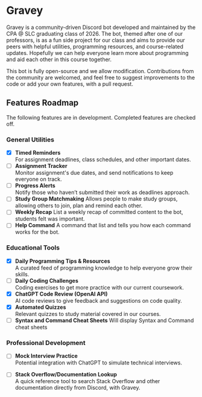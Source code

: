 # Gravey

Gravey is a community-driven Discord bot developed and maintained by the CPA @ SLC graduating class of 2026. 
The bot, themed after one of our professors, is as a fun side project for our class and aims to provide our peers with helpful utilities, programming resources, and course-related updates.
Hopefully we can help everyone learn more about programming and aid each other in this course together.

This bot is fully open-source and we allow modification. Contributions from the community are welcomed, and feel free to suggest improvements to the code or add your own features, with a pull request.

## Features Roadmap

The following features are in development. Completed features are checked off.

### General Utilities
- [x] **Timed Reminders**  
  For assignment deadlines, class schedules, and other important dates.
- [ ] **Assignment Tracker**  
  Monitor assignment's due dates, and send notifications to keep everyone on track.
- [ ] **Progress Alerts**  
  Notify those who haven’t submitted their work as deadlines approach.
- [ ] **Study Group Matchmaking**
  Allows people to make study groups, allowing
  others to join, plan and remind each other.
- [ ] **Weekly Recap**
  List a weekly recap of committed content to the bot,
  students felt was important.
- [ ] **Help Command**
  A command that list and tells you how each command works for the bot.
### Educational Tools
- [x] **Daily Programming Tips & Resources**  
  A curated feed of programming knowledge to help everyone grow their skills.
- [ ] **Daily Coding Challenges**  
  Coding exercises to get more practice with our current coursework.
- [x] **ChatGPT Code Review (OpenAI API)**  
  AI code reviews to give feedback and suggestions on code quality.
- [x] **Automated Quizzes**  
  Relevant quizzes to study material covered in our courses.
- [ ] **Syntax and Command Cheat Sheets**
  Will display Syntax and Command cheat sheets
### Professional Development
- [ ] **Mock Interview Practice**  
  Potential integration with ChatGPT to simulate technical interviews.
- [ ] **Stack Overflow/Documentation Lookup**  
  A quick reference tool to search Stack Overflow and other documentation directly from Discord, with Gravey.


